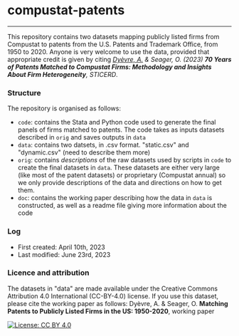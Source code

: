 # compustat-patents

___

This repository contains two datasets mapping publicly listed firms from Compustat to patents from the U.S. Patents and Trademark Office, from 1950 to 2020. 
Anyone is very welcome to use the data, provided that appropriate credit is given by citing *[Dyèvre, A.]([url](http://arnauddyevre.com)) & Seager, O. (2023) **70 Years of Patents Matched to Compustat Firms: Methodology and Insights About Firm Heterogeneity**, STICERD*.

### Structure

The repository is organised as follows:
- `code`: contains the Stata and Python code used to generate the final panels of firms matched to patents. The code takes as inputs datasets described in `orig` and saves outputs in `data`
- `data`: contains two datsets, in .csv format. "static.csv" and "dynamic.csv" (need to describe them more)
- `orig`: contains *descriptions* of the raw datasets used by scripts in `code` to create the final datasets in `data`. These datasets are either very large (like most of the patent datasets) or proprietary (Compustat annual) so we only provide descriptions of the data and directions on how to get them.
- `doc`: contains the working paper describing how the data in `data` is constructed, as well as a readme file giving more information about the code 

### Log

- First created: April 10th, 2023
- Last modified: June 23rd, 2023

### Licence and attribution

The datasets in "data" are made available under the Creative Commons Attribution 4.0 International (CC-BY-4.0) license. If you use this dataset, please cite the working paper as follows:
Dyèvre, A. & Seager, O. **Matching Patents to Publicly Listed Firms in the US: 1950-2020**, working paper

[![License: CC BY 4.0](https://licensebuttons.net/l/by/4.0/88x31.png)](https://creativecommons.org/licenses/by/4.0/)
